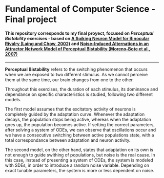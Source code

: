  # Fundamental of Computer Science - Final project

#### This repository corresponds to my final proyect, focused on *Perceptual Bistability* exercises - based on [A Spiking Neuron Model for Binocular Rivalry (Laing and Chow, 2002)](https://link.springer.com/article/10.1023/A:1014942129705) and [Noise-Induced Alternations in an Attractor Network Model of Perceptual Bistability (Moreno-Bote et al., 2007)](https://www.ncbi.nlm.nih.gov/pmc/articles/PMC2702529/)
---
__Perceptual Bistability__ refers to the switching phenomenon that occurs when we are exposed to two different stimulus. As we cannot perceive them at the same time, our brain changes from one to the other.

Throughout this exercises, the duration of each stimulus, its dominance and dependance on specific characteristics is studied, following two different models.

The first model assumes that the excitatory activity of neurons is completely guided by the adaptation curve. Whenever the adaptation decays, the population stops being active, whereas when the adaptation goes up, the population becomes active. If setting the correct parameters, after solving a system of ODEs, we can observe that oscillations occur and we have a consecutive switching between active populations state, with a total correspondance between adaptation and neuron activity.

The second model, on the other hand, states that adaptation on its own is not enough to guide swithing of populations, but noise is the real cause. In this case, instead of presenting a system of ODEs, the system is modeled with SDEs, in order to introduce a random noise variable. Depending on exact tunable parameters, the system is more or less dependent on noise.
